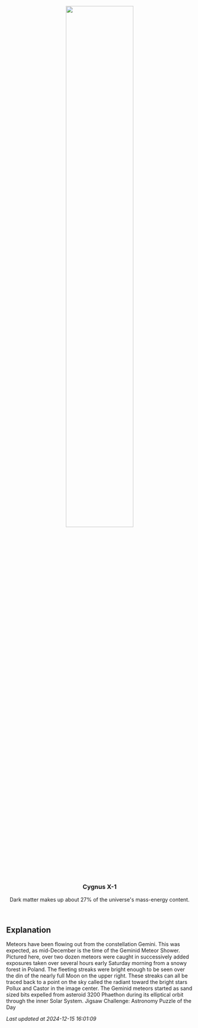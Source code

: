 <p align='center'>
    <img src='https://apod.nasa.gov/apod/image/2412/Geminids_Kurak_960.jpg' width='60%' />
    <h3 align="center">Cygnus X-1</h3>
    <p align="center">Dark matter makes up about 27% of the universe's mass-energy content.</p>
</p>
<br/>

Explanation
--
Meteors have been flowing out from the constellation Gemini.  This was expected, as mid-December is the time of the Geminid Meteor Shower.  Pictured here, over two dozen meteors were caught in successively added exposures taken over several hours early Saturday morning from a snowy forest in Poland. The fleeting streaks were bright enough to be seen over the din of the nearly full Moon on the upper right. These streaks can all be traced back to a point on the sky called the radiant toward the bright stars Pollux and Castor in the image center. The Geminid meteors started as sand sized bits expelled from asteroid 3200 Phaethon during its elliptical orbit through the inner Solar System.    Jigsaw Challenge: Astronomy Puzzle of the Day


*Last updated at 2024-12-15 16:01:09*
